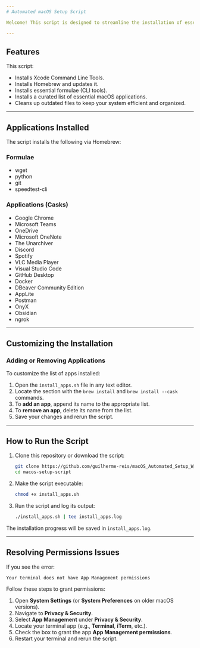 ```yaml
---
# Automated macOS Setup Script

Welcome! This script is designed to streamline the installation of essential apps and tools on macOS. Whether you're setting up a new machine or refreshing an existing one, this script simplifies the process. I hope it proves helpful to you!

---
```


## Features

This script:
- Installs Xcode Command Line Tools.
- Installs Homebrew and updates it.
- Installs essential formulae (CLI tools).
- Installs a curated list of essential macOS applications.
- Cleans up outdated files to keep your system efficient and organized.

---

## Applications Installed

The script installs the following via Homebrew:

### Formulae
- wget
- python
- git
- speedtest-cli

### Applications (Casks)
- Google Chrome
- Microsoft Teams
- OneDrive
- Microsoft OneNote
- The Unarchiver
- Discord
- Spotify
- VLC Media Player
- Visual Studio Code
- GitHub Desktop
- Docker
- DBeaver Community Edition
- AppLite
- Postman
- OnyX
- Obsidian
- ngrok

---

## Customizing the Installation

### Adding or Removing Applications

To customize the list of apps installed:
1. Open the `install_apps.sh` file in any text editor.
2. Locate the section with the `brew install` and `brew install --cask` commands.
3. To **add an app**, append its name to the appropriate list.
4. To **remove an app**, delete its name from the list.
5. Save your changes and rerun the script.

---

## How to Run the Script

1. Clone this repository or download the script:
   ```bash
   git clone https://github.com/guilherme-reis/macOS_Automated_Setup_W_Homebrew.git
   cd macos-setup-script
   ```
2. Make the script executable:
   ```bash
   chmod +x install_apps.sh
   ```
3. Run the script and log its output:
   ```bash
   ./install_apps.sh | tee install_apps.log
   ```

The installation progress will be saved in `install_apps.log`.

---

## Resolving Permissions Issues

If you see the error:
```
Your terminal does not have App Management permissions
```
Follow these steps to grant permissions:

1. Open **System Settings** (or **System Preferences** on older macOS versions).
2. Navigate to **Privacy & Security**.
3. Select **App Management** under **Privacy & Security**.
4. Locate your terminal app (e.g., **Terminal**, **iTerm**, etc.).
5. Check the box to grant the app **App Management permissions**.
6. Restart your terminal and rerun the script.

